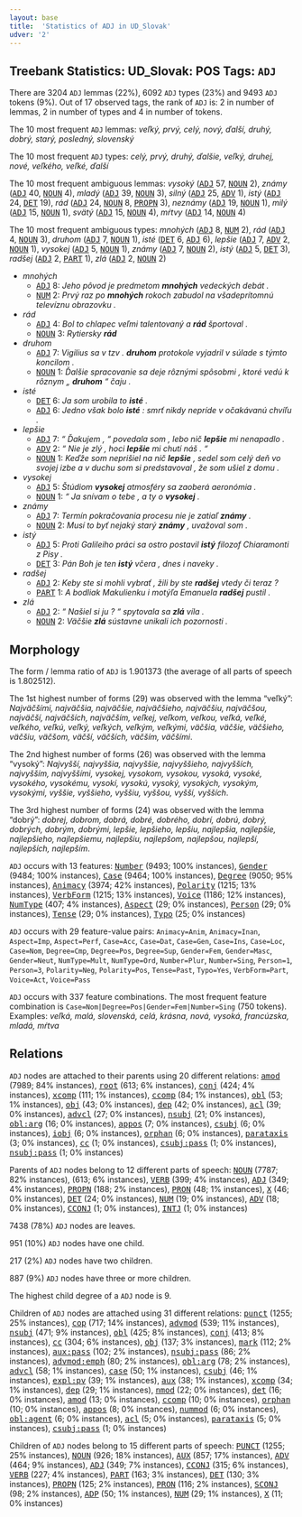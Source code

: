 ```yaml
---
layout: base
title:  'Statistics of ADJ in UD_Slovak'
udver: '2'
---
```


## Treebank Statistics: UD_Slovak: POS Tags: `ADJ`

There are 3204 `ADJ` lemmas (22%), 6092 `ADJ` types (23%) and 9493 `ADJ` tokens (9%).
Out of 17 observed tags, the rank of `ADJ` is: 2 in number of lemmas, 2 in number of types and 4 in number of tokens.

The 10 most frequent `ADJ` lemmas: <em>veľký, prvý, celý, nový, ďalší, druhý, dobrý, starý, posledný, slovenský</em>

The 10 most frequent `ADJ` types:  <em>celý, prvý, druhý, ďalšie, veľký, druhej, nové, veľkého, veľké, ďalší</em>

The 10 most frequent ambiguous lemmas: <em>vysoký</em> (<tt><a href="sk-pos-ADJ.html">ADJ</a></tt> 57, <tt><a href="sk-pos-NOUN.html">NOUN</a></tt> 2), <em>známy</em> (<tt><a href="sk-pos-ADJ.html">ADJ</a></tt> 40, <tt><a href="sk-pos-NOUN.html">NOUN</a></tt> 4), <em>mladý</em> (<tt><a href="sk-pos-ADJ.html">ADJ</a></tt> 39, <tt><a href="sk-pos-NOUN.html">NOUN</a></tt> 3), <em>silný</em> (<tt><a href="sk-pos-ADJ.html">ADJ</a></tt> 25, <tt><a href="sk-pos-ADV.html">ADV</a></tt> 1), <em>istý</em> (<tt><a href="sk-pos-ADJ.html">ADJ</a></tt> 24, <tt><a href="sk-pos-DET.html">DET</a></tt> 19), <em>rád</em> (<tt><a href="sk-pos-ADJ.html">ADJ</a></tt> 24, <tt><a href="sk-pos-NOUN.html">NOUN</a></tt> 8, <tt><a href="sk-pos-PROPN.html">PROPN</a></tt> 3), <em>neznámy</em> (<tt><a href="sk-pos-ADJ.html">ADJ</a></tt> 19, <tt><a href="sk-pos-NOUN.html">NOUN</a></tt> 1), <em>milý</em> (<tt><a href="sk-pos-ADJ.html">ADJ</a></tt> 15, <tt><a href="sk-pos-NOUN.html">NOUN</a></tt> 1), <em>svätý</em> (<tt><a href="sk-pos-ADJ.html">ADJ</a></tt> 15, <tt><a href="sk-pos-NOUN.html">NOUN</a></tt> 4), <em>mŕtvy</em> (<tt><a href="sk-pos-ADJ.html">ADJ</a></tt> 14, <tt><a href="sk-pos-NOUN.html">NOUN</a></tt> 4)

The 10 most frequent ambiguous types:  <em>mnohých</em> (<tt><a href="sk-pos-ADJ.html">ADJ</a></tt> 8, <tt><a href="sk-pos-NUM.html">NUM</a></tt> 2), <em>rád</em> (<tt><a href="sk-pos-ADJ.html">ADJ</a></tt> 4, <tt><a href="sk-pos-NOUN.html">NOUN</a></tt> 3), <em>druhom</em> (<tt><a href="sk-pos-ADJ.html">ADJ</a></tt> 7, <tt><a href="sk-pos-NOUN.html">NOUN</a></tt> 1), <em>isté</em> (<tt><a href="sk-pos-DET.html">DET</a></tt> 6, <tt><a href="sk-pos-ADJ.html">ADJ</a></tt> 6), <em>lepšie</em> (<tt><a href="sk-pos-ADJ.html">ADJ</a></tt> 7, <tt><a href="sk-pos-ADV.html">ADV</a></tt> 2, <tt><a href="sk-pos-NOUN.html">NOUN</a></tt> 1), <em>vysokej</em> (<tt><a href="sk-pos-ADJ.html">ADJ</a></tt> 5, <tt><a href="sk-pos-NOUN.html">NOUN</a></tt> 1), <em>známy</em> (<tt><a href="sk-pos-ADJ.html">ADJ</a></tt> 7, <tt><a href="sk-pos-NOUN.html">NOUN</a></tt> 2), <em>istý</em> (<tt><a href="sk-pos-ADJ.html">ADJ</a></tt> 5, <tt><a href="sk-pos-DET.html">DET</a></tt> 3), <em>radšej</em> (<tt><a href="sk-pos-ADJ.html">ADJ</a></tt> 2, <tt><a href="sk-pos-PART.html">PART</a></tt> 1), <em>zlá</em> (<tt><a href="sk-pos-ADJ.html">ADJ</a></tt> 2, <tt><a href="sk-pos-NOUN.html">NOUN</a></tt> 2)


* <em>mnohých</em>
  * <tt><a href="sk-pos-ADJ.html">ADJ</a></tt> 8: <em>Jeho pôvod je predmetom <b>mnohých</b> vedeckých debát .</em>
  * <tt><a href="sk-pos-NUM.html">NUM</a></tt> 2: <em>Prvý raz po <b>mnohých</b> rokoch zabudol na všadeprítomnú televíznu obrazovku .</em>
* <em>rád</em>
  * <tt><a href="sk-pos-ADJ.html">ADJ</a></tt> 4: <em>Bol to chlapec veľmi talentovaný a <b>rád</b> športoval .</em>
  * <tt><a href="sk-pos-NOUN.html">NOUN</a></tt> 3: <em>Rytiersky <b>rád</b></em>
* <em>druhom</em>
  * <tt><a href="sk-pos-ADJ.html">ADJ</a></tt> 7: <em>Vigilius sa v tzv . <b>druhom</b> protokole vyjadril v súlade s týmto koncilom .</em>
  * <tt><a href="sk-pos-NOUN.html">NOUN</a></tt> 1: <em>Ďalšie spracovanie sa deje rôznými spôsobmi , ktoré vedú k rôznym „ <b>druhom</b> “ čaju .</em>
* <em>isté</em>
  * <tt><a href="sk-pos-DET.html">DET</a></tt> 6: <em>Ja som urobila to <b>isté</b> .</em>
  * <tt><a href="sk-pos-ADJ.html">ADJ</a></tt> 6: <em>Jedno však bolo <b>isté</b> : smrť nikdy nepríde v očakávanú chvíľu .</em>
* <em>lepšie</em>
  * <tt><a href="sk-pos-ADJ.html">ADJ</a></tt> 7: <em>“ Ďakujem , “ povedala som , lebo nič <b>lepšie</b> mi nenapadlo .</em>
  * <tt><a href="sk-pos-ADV.html">ADV</a></tt> 2: <em>“ Nie je zlý , hoci <b>lepšie</b> mi chutí náš . “</em>
  * <tt><a href="sk-pos-NOUN.html">NOUN</a></tt> 1: <em>Keďže som neprišiel na nič <b>lepšie</b> , sedel som celý deň vo svojej izbe a v duchu som si predstavoval , že som ušiel z domu .</em>
* <em>vysokej</em>
  * <tt><a href="sk-pos-ADJ.html">ADJ</a></tt> 5: <em>Štúdiom <b>vysokej</b> atmosféry sa zaoberá aeronómia .</em>
  * <tt><a href="sk-pos-NOUN.html">NOUN</a></tt> 1: <em>“ Ja snívam o tebe , a ty o <b>vysokej</b> .</em>
* <em>známy</em>
  * <tt><a href="sk-pos-ADJ.html">ADJ</a></tt> 7: <em>Termín pokračovania procesu nie je zatiaľ <b>známy</b> .</em>
  * <tt><a href="sk-pos-NOUN.html">NOUN</a></tt> 2: <em>Musí to byť nejaký starý <b>známy</b> , uvažoval som .</em>
* <em>istý</em>
  * <tt><a href="sk-pos-ADJ.html">ADJ</a></tt> 5: <em>Proti Galileiho práci sa ostro postavil <b>istý</b> filozof Chiaramonti z Pisy .</em>
  * <tt><a href="sk-pos-DET.html">DET</a></tt> 3: <em>Pán Boh je ten <b>istý</b> včera , dnes i naveky .</em>
* <em>radšej</em>
  * <tt><a href="sk-pos-ADJ.html">ADJ</a></tt> 2: <em>Keby ste si mohli vybrať , žili by ste <b>radšej</b> vtedy či teraz ?</em>
  * <tt><a href="sk-pos-PART.html">PART</a></tt> 1: <em>A bodliak Makulienku i motýľa Emanuela <b>radšej</b> pustil .</em>
* <em>zlá</em>
  * <tt><a href="sk-pos-ADJ.html">ADJ</a></tt> 2: <em>“ Našiel si ju ? “ spytovala sa <b>zlá</b> víla .</em>
  * <tt><a href="sk-pos-NOUN.html">NOUN</a></tt> 2: <em>Väčšie <b>zlá</b> sústavne unikali ich pozornosti .</em>

## Morphology

The form / lemma ratio of `ADJ` is 1.901373 (the average of all parts of speech is 1.802512).

The 1st highest number of forms (29) was observed with the lemma “veľký”: <em>Najväčšími, najväčšia, najväčšie, najväčšieho, najväčšiu, najväčšou, najväčší, najväčších, najväčším, veľkej, veľkom, veľkou, veľká, veľké, veľkého, veľkú, veľký, veľkých, veľkým, veľkými, väčšia, väčšie, väčšieho, väčšiu, väčšom, väčší, väčších, väčším, väčšími</em>.

The 2nd highest number of forms (26) was observed with the lemma “vysoký”: <em>Najvyšší, najvyššia, najvyššie, najvyššieho, najvyšších, najvyšším, najvyššími, vysokej, vysokom, vysokou, vysoká, vysoké, vysokého, vysokému, vysokí, vysokú, vysoký, vysokých, vysokým, vysokými, vyššie, vyššieho, vyššiu, vyššou, vyšší, vyšších</em>.

The 3rd highest number of forms (24) was observed with the lemma “dobrý”: <em>dobrej, dobrom, dobrá, dobré, dobrého, dobrí, dobrú, dobrý, dobrých, dobrým, dobrými, lepšie, lepšieho, lepšiu, najlepšia, najlepšie, najlepšieho, najlepšiemu, najlepšiu, najlepšom, najlepšou, najlepší, najlepších, najlepším</em>.

`ADJ` occurs with 13 features: <tt><a href="sk-feat-Number.html">Number</a></tt> (9493; 100% instances), <tt><a href="sk-feat-Gender.html">Gender</a></tt> (9484; 100% instances), <tt><a href="sk-feat-Case.html">Case</a></tt> (9464; 100% instances), <tt><a href="sk-feat-Degree.html">Degree</a></tt> (9050; 95% instances), <tt><a href="sk-feat-Animacy.html">Animacy</a></tt> (3974; 42% instances), <tt><a href="sk-feat-Polarity.html">Polarity</a></tt> (1215; 13% instances), <tt><a href="sk-feat-VerbForm.html">VerbForm</a></tt> (1215; 13% instances), <tt><a href="sk-feat-Voice.html">Voice</a></tt> (1186; 12% instances), <tt><a href="sk-feat-NumType.html">NumType</a></tt> (407; 4% instances), <tt><a href="sk-feat-Aspect.html">Aspect</a></tt> (29; 0% instances), <tt><a href="sk-feat-Person.html">Person</a></tt> (29; 0% instances), <tt><a href="sk-feat-Tense.html">Tense</a></tt> (29; 0% instances), <tt><a href="sk-feat-Typo.html">Typo</a></tt> (25; 0% instances)

`ADJ` occurs with 29 feature-value pairs: `Animacy=Anim`, `Animacy=Inan`, `Aspect=Imp`, `Aspect=Perf`, `Case=Acc`, `Case=Dat`, `Case=Gen`, `Case=Ins`, `Case=Loc`, `Case=Nom`, `Degree=Cmp`, `Degree=Pos`, `Degree=Sup`, `Gender=Fem`, `Gender=Masc`, `Gender=Neut`, `NumType=Mult`, `NumType=Ord`, `Number=Plur`, `Number=Sing`, `Person=1`, `Person=3`, `Polarity=Neg`, `Polarity=Pos`, `Tense=Past`, `Typo=Yes`, `VerbForm=Part`, `Voice=Act`, `Voice=Pass`

`ADJ` occurs with 337 feature combinations.
The most frequent feature combination is `Case=Nom|Degree=Pos|Gender=Fem|Number=Sing` (750 tokens).
Examples: <em>veľká, malá, slovenská, celá, krásna, nová, vysoká, francúzska, mladá, mŕtva</em>


## Relations

`ADJ` nodes are attached to their parents using 20 different relations: <tt><a href="sk-dep-amod.html">amod</a></tt> (7989; 84% instances), <tt><a href="sk-dep-root.html">root</a></tt> (613; 6% instances), <tt><a href="sk-dep-conj.html">conj</a></tt> (424; 4% instances), <tt><a href="sk-dep-xcomp.html">xcomp</a></tt> (111; 1% instances), <tt><a href="sk-dep-ccomp.html">ccomp</a></tt> (84; 1% instances), <tt><a href="sk-dep-obl.html">obl</a></tt> (53; 1% instances), <tt><a href="sk-dep-obj.html">obj</a></tt> (43; 0% instances), <tt><a href="sk-dep-dep.html">dep</a></tt> (42; 0% instances), <tt><a href="sk-dep-acl.html">acl</a></tt> (39; 0% instances), <tt><a href="sk-dep-advcl.html">advcl</a></tt> (27; 0% instances), <tt><a href="sk-dep-nsubj.html">nsubj</a></tt> (21; 0% instances), <tt><a href="sk-dep-obl-arg.html">obl:arg</a></tt> (16; 0% instances), <tt><a href="sk-dep-appos.html">appos</a></tt> (7; 0% instances), <tt><a href="sk-dep-csubj.html">csubj</a></tt> (6; 0% instances), <tt><a href="sk-dep-iobj.html">iobj</a></tt> (6; 0% instances), <tt><a href="sk-dep-orphan.html">orphan</a></tt> (6; 0% instances), <tt><a href="sk-dep-parataxis.html">parataxis</a></tt> (3; 0% instances), <tt><a href="sk-dep-cc.html">cc</a></tt> (1; 0% instances), <tt><a href="sk-dep-csubj-pass.html">csubj:pass</a></tt> (1; 0% instances), <tt><a href="sk-dep-nsubj-pass.html">nsubj:pass</a></tt> (1; 0% instances)

Parents of `ADJ` nodes belong to 12 different parts of speech: <tt><a href="sk-pos-NOUN.html">NOUN</a></tt> (7787; 82% instances),  (613; 6% instances), <tt><a href="sk-pos-VERB.html">VERB</a></tt> (399; 4% instances), <tt><a href="sk-pos-ADJ.html">ADJ</a></tt> (349; 4% instances), <tt><a href="sk-pos-PROPN.html">PROPN</a></tt> (188; 2% instances), <tt><a href="sk-pos-PRON.html">PRON</a></tt> (48; 1% instances), <tt><a href="sk-pos-X.html">X</a></tt> (46; 0% instances), <tt><a href="sk-pos-DET.html">DET</a></tt> (24; 0% instances), <tt><a href="sk-pos-NUM.html">NUM</a></tt> (19; 0% instances), <tt><a href="sk-pos-ADV.html">ADV</a></tt> (18; 0% instances), <tt><a href="sk-pos-CCONJ.html">CCONJ</a></tt> (1; 0% instances), <tt><a href="sk-pos-INTJ.html">INTJ</a></tt> (1; 0% instances)

7438 (78%) `ADJ` nodes are leaves.

951 (10%) `ADJ` nodes have one child.

217 (2%) `ADJ` nodes have two children.

887 (9%) `ADJ` nodes have three or more children.

The highest child degree of a `ADJ` node is 9.

Children of `ADJ` nodes are attached using 31 different relations: <tt><a href="sk-dep-punct.html">punct</a></tt> (1255; 25% instances), <tt><a href="sk-dep-cop.html">cop</a></tt> (717; 14% instances), <tt><a href="sk-dep-advmod.html">advmod</a></tt> (539; 11% instances), <tt><a href="sk-dep-nsubj.html">nsubj</a></tt> (471; 9% instances), <tt><a href="sk-dep-obl.html">obl</a></tt> (425; 8% instances), <tt><a href="sk-dep-conj.html">conj</a></tt> (413; 8% instances), <tt><a href="sk-dep-cc.html">cc</a></tt> (304; 6% instances), <tt><a href="sk-dep-obj.html">obj</a></tt> (137; 3% instances), <tt><a href="sk-dep-mark.html">mark</a></tt> (112; 2% instances), <tt><a href="sk-dep-aux-pass.html">aux:pass</a></tt> (102; 2% instances), <tt><a href="sk-dep-nsubj-pass.html">nsubj:pass</a></tt> (86; 2% instances), <tt><a href="sk-dep-advmod-emph.html">advmod:emph</a></tt> (80; 2% instances), <tt><a href="sk-dep-obl-arg.html">obl:arg</a></tt> (78; 2% instances), <tt><a href="sk-dep-advcl.html">advcl</a></tt> (58; 1% instances), <tt><a href="sk-dep-case.html">case</a></tt> (50; 1% instances), <tt><a href="sk-dep-csubj.html">csubj</a></tt> (46; 1% instances), <tt><a href="sk-dep-expl-pv.html">expl:pv</a></tt> (39; 1% instances), <tt><a href="sk-dep-aux.html">aux</a></tt> (38; 1% instances), <tt><a href="sk-dep-xcomp.html">xcomp</a></tt> (34; 1% instances), <tt><a href="sk-dep-dep.html">dep</a></tt> (29; 1% instances), <tt><a href="sk-dep-nmod.html">nmod</a></tt> (22; 0% instances), <tt><a href="sk-dep-det.html">det</a></tt> (16; 0% instances), <tt><a href="sk-dep-amod.html">amod</a></tt> (13; 0% instances), <tt><a href="sk-dep-ccomp.html">ccomp</a></tt> (10; 0% instances), <tt><a href="sk-dep-orphan.html">orphan</a></tt> (10; 0% instances), <tt><a href="sk-dep-appos.html">appos</a></tt> (8; 0% instances), <tt><a href="sk-dep-nummod.html">nummod</a></tt> (6; 0% instances), <tt><a href="sk-dep-obl-agent.html">obl:agent</a></tt> (6; 0% instances), <tt><a href="sk-dep-acl.html">acl</a></tt> (5; 0% instances), <tt><a href="sk-dep-parataxis.html">parataxis</a></tt> (5; 0% instances), <tt><a href="sk-dep-csubj-pass.html">csubj:pass</a></tt> (1; 0% instances)

Children of `ADJ` nodes belong to 15 different parts of speech: <tt><a href="sk-pos-PUNCT.html">PUNCT</a></tt> (1255; 25% instances), <tt><a href="sk-pos-NOUN.html">NOUN</a></tt> (926; 18% instances), <tt><a href="sk-pos-AUX.html">AUX</a></tt> (857; 17% instances), <tt><a href="sk-pos-ADV.html">ADV</a></tt> (464; 9% instances), <tt><a href="sk-pos-ADJ.html">ADJ</a></tt> (349; 7% instances), <tt><a href="sk-pos-CCONJ.html">CCONJ</a></tt> (315; 6% instances), <tt><a href="sk-pos-VERB.html">VERB</a></tt> (227; 4% instances), <tt><a href="sk-pos-PART.html">PART</a></tt> (163; 3% instances), <tt><a href="sk-pos-DET.html">DET</a></tt> (130; 3% instances), <tt><a href="sk-pos-PROPN.html">PROPN</a></tt> (125; 2% instances), <tt><a href="sk-pos-PRON.html">PRON</a></tt> (116; 2% instances), <tt><a href="sk-pos-SCONJ.html">SCONJ</a></tt> (98; 2% instances), <tt><a href="sk-pos-ADP.html">ADP</a></tt> (50; 1% instances), <tt><a href="sk-pos-NUM.html">NUM</a></tt> (29; 1% instances), <tt><a href="sk-pos-X.html">X</a></tt> (11; 0% instances)

